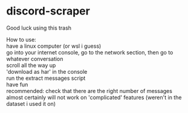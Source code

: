 # discord-scraper
Good luck using this trash

How to use:  
have a linux computer (or wsl i guess)  
go into your internet console, go to the network section, then go to whatever conversation  
scroll all the way up  
'download as har' in the console  
run the extract messages script  
have fun  
recommended: check that there are the right number of messages  
almost certainly will not work on 'complicated' features (weren't in the dataset i used it on)  
